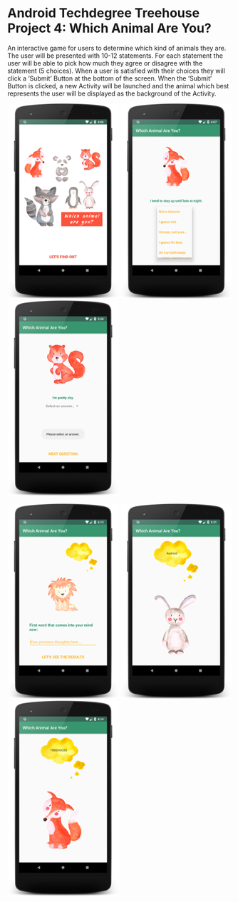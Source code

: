 # Android Techdegree Treehouse Project 4: Which Animal Are You?

An interactive game for users to determine which kind of animals they are. The user will be presented with 10-12 statements. For each statement the user will be able to pick how much they agree or disagree with the statement (5 choices). When a user is satisfied with their choices they will click a ‘Submit’ Button at the bottom of the screen. When the ‘Submit’ Button is clicked, a new Activity will be launched and the animal which best represents the user will be displayed as the background of the Activity.


<img src="screenshot_which_animal_quiz_01.png" width="250"/> <img src="screenshot_which_animal_quiz_02.png" width="250"/> <img src="screenshot_which_animal_quiz_03.png" width="250"/> 


<img src="screenshot_which_animal_quiz_04a.png" width="250"/> <img src="screenshot_which_animal_quiz_05.png" width="250"/> <img src="screenshot_which_animal_quiz_06.png" width="250"/> 


